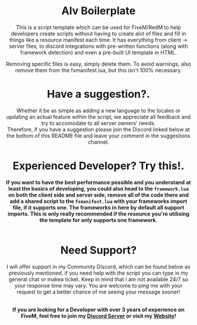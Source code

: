 <h1 align='center'>Alv Boilerplate</h1>

<p align='center'>This is a script template which can be used for FiveM/RedM to help developers create scripts without having to create alot of files and fill in things like a resource manifest each time. It has everything from client -> server files, to discord integrations with pre-written functions (along with framework detection) and even a pre-built UI template in HTML.</p>

<p align='center'>Removing specific files is easy, simply delete them. To avoid warnings, also remove them from the fxmanifest.lua, but this isn't 100% necessary.</p>

<h1 align='center'> Have a suggestion?.</h1>

<p align='center'>
  Whether it be as simple as adding a new language to the locales or updating an actual feature within the script, we appreciate all feedback and try to accomodate to all server owners' needs. <br>
  Therefore, if you have a suggestion please join the Discord linked below at the bottom of this README file and leave your comment in the suggestions channel. 
</p>

<h1 align='center'> Experienced Developer? Try this!.</h1>

<p align='center'>
  <strong> If you want to have the best performance possible and you understand at least the basics of developing, you could also head to the <code>framework.lua</code> on both the client side and server side, remove all of the code there and add a shared script to the <code>fxmanifest.lua</code> with your frameworks import file, if it supports one. The frameworks in here by default all support imports. This is only really recommended if the resource you're utilising the template for only supports one framework.</strong><br><br>
</p>

<h1 align='center'> Need Support?</h1>

<p align='center'>
  I will offer support in my Community Discord, which can be found below as previously mentioned, if you need help with the script you can type in my general chat or makea ticket. Keep in mind that I am not available 24/7 so your response time may vary. You are welcome to ping me with your request to get a better chance of me seeing your message sooner!<br><br>
</p>

<strong><p align='center'>If you are looking for a Developer with over 3 years of experience on FiveM, feel free to join my <a href='https://discord.gg/alv'>Discord Server</a> or visit my <a href='https://alv.gg'>Website</a>!</p></strong>
